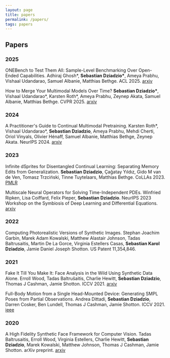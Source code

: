 ```yaml
---
layout: page
title: papers
permalink: /papers/
tags: papers
---
```


## Papers

### 2025

ONEBench to Test Them All: Sample-Level Benchmarking Over Open-Ended Capabilities. Adhiraj Ghosh\*, **Sebastian Dziadzio\***, Ameya Prabhu, Vishaal Udandarao, Samuel Albanie, Matthias Bethge. ACL 2025. [arxiv](https://arxiv.org/abs/2412.06745)

How to Merge Your Multimodal Models Over Time? **Sebastian Dziadzio\***, Vishaal Udandarao\*, Karsten Roth\*, Ameya Prabhu, Zeynep Akata, Samuel Albanie, Matthias Bethge. CVPR 2025. [arxiv](https://arxiv.org/abs/2412.06712)

### 2024

A Practitioner's Guide to Continual Multimodal Pretraining. Karsten Roth\*, Vishaal Udandarao\*, **Sebastian Dziadzio**, Ameya Prabhu, Mehdi Cherti, Oriol Vinyals, Olivier Hénaff, Samuel Albanie, Matthias Bethge, Zeynep Akata. NeurIPS 2024. [arxiv](https://arxiv.org/abs/2408.14471)

### 2023

Infinite dSprites for Disentangled Continual Learning: Separating Memory Edits from Generalization. **Sebastian Dziadzio**, Çağatay Yıldız, Gido M van de Ven, Tomasz Trzciński, Tinne Tuytelaars, Matthias Bethge. CoLLAs 2023. [PMLR](https://proceedings.mlr.press/v274/dziadzio25a.html)

Multiscale Neural Operators for Solving Time-Independent PDEs. Winfried Ripken, Lisa Coiffard, Felix Pieper, **Sebastian Dziadzio**. NeurIPS 2023 Workshop on the Symbiosis of Deep Learning and Differential Equations. [arxiv](https://arxiv.org/abs/2311.05964)

### 2022

Computing Photorealistic Versions of Synthetic Images. Stephan Joachim Garbin, Marek Adam Kowalski, Matthew Alastair Johnson, Tadas Baltrusaitis, Martin De La Gorce, Virginia Estellers Casas, **Sebastian Karol Dziadzio**, Jamie Daniel Joseph Shotton. US Patent 11,354,846.

### 2021

Fake It Till You Make It: Face Analysis in the Wild Using Synthetic Data Alone. Erroll Wood, Tadas Baltrušaitis, Charlie Hewitt, **Sebastian Dziadzio**, Thomas J Cashman, Jamie Shotton. ICCV 2021. [arxiv](https://arxiv.org/abs/2109.15102)

Full-Body Motion from a Single Head-Mounted Device: Generating SMPL Poses from Partial Observations. Andrea Dittadi, **Sebastian Dziadzio**, Darren Cosker, Ben Lundell, Thomas J Cashman, Jamie Shotton. ICCV 2021. [ieee](https://ieeexplore.ieee.org/document/9710218)

### 2020

A High Fidelity Synthetic Face Framework for Computer Vision. Tadas Baltrusaitis, Erroll Wood, Virginia Estellers, Charlie Hewitt, **Sebastian Dziadzio**, Marek Kowalski, Matthew Johnson, Thomas J Cashman, Jamie Shotton. arXiv preprint. [arxiv](https://arxiv.org/abs/2007.08364)

